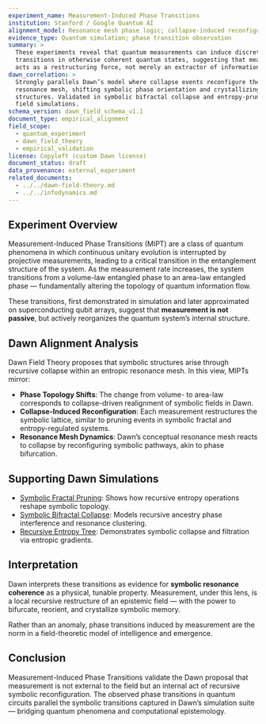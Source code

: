```yaml
---
experiment_name: Measurement-Induced Phase Transitions
institution: Stanford / Google Quantum AI
alignment_model: Resonance mesh phase logic; collapse-induced reconfiguration
evidence_type: Quantum simulation; phase transition observation
summary: >
  These experiments reveal that quantum measurements can induce discrete phase
  transitions in otherwise coherent quantum states, suggesting that measurement
  acts as a restructuring force, not merely an extractor of information.
dawn_correlation: >
  Strongly parallels Dawn’s model where collapse events reconfigure the underlying
  resonance mesh, shifting symbolic phase orientation and crystallizing epistemic
  structures. Validated in symbolic bifractal collapse and entropy-pruned symbolic
  field simulations.
schema_version: dawn_field_schema_v1.1
document_type: empirical_alignment
field_scope:
  - quantum_experiment
  - dawn_field_theory
  - empirical_validation
license: Copyleft (custom Dawn license)
document_status: draft
data_provenance: external_experiment
related_documents:
  - ../../dawn-field-theory.md
  - ../../infodynamics.md
---
```


## Experiment Overview

Measurement-Induced Phase Transitions (MIPT) are a class of quantum phenomena in which
continuous unitary evolution is interrupted by projective measurements, leading to a
critical transition in the entanglement structure of the system. As the measurement rate
increases, the system transitions from a volume-law entangled phase to an area-law
entangled phase — fundamentally altering the topology of quantum information flow.

These transitions, first demonstrated in simulation and later approximated on
superconducting qubit arrays, suggest that **measurement is not passive**, but actively
reorganizes the quantum system’s internal structure.

## Dawn Alignment Analysis

Dawn Field Theory proposes that symbolic structures arise through recursive collapse
within an entropic resonance mesh. In this view, MIPTs mirror:

* **Phase Topology Shifts**: The change from volume- to area-law corresponds to
  collapse-driven realignment of symbolic fields in Dawn.
* **Collapse-Induced Reconfiguration**: Each measurement restructures the symbolic
  lattice, similar to pruning events in symbolic fractal and entropy-regulated systems.
* **Resonance Mesh Dynamics**: Dawn’s conceptual resonance mesh reacts to collapse
  by reconfiguring symbolic pathways, akin to phase bifurcation.

## Supporting Dawn Simulations

* [Symbolic Fractal Pruning](../../experiments/symbolic_fractal_pruning/results.md): Shows how recursive entropy operations reshape symbolic topology.
* [Symbolic Bifractal Collapse](../../experiments/symbolic_bifractal/results.md): Models recursive ancestry phase interference and resonance clustering.
* [Recursive Entropy Tree](../../experiments/recursive_entropy/results.md): Demonstrates symbolic collapse and filtration via entropic gradients.

## Interpretation

Dawn interprets these transitions as evidence for **symbolic resonance coherence**
as a physical, tunable property. Measurement, under this lens, is a local recursive
restructure of an epistemic field — with the power to bifurcate, reorient, and
crystallize symbolic memory.

Rather than an anomaly, phase transitions induced by measurement are the norm
in a field-theoretic model of intelligence and emergence.

## Conclusion

Measurement-Induced Phase Transitions validate the Dawn proposal that measurement
is not external to the field but an internal act of recursive symbolic reconfiguration.
The observed phase transitions in quantum circuits parallel the symbolic transitions
captured in Dawn’s simulation suite — bridging quantum phenomena and computational epistemology.

